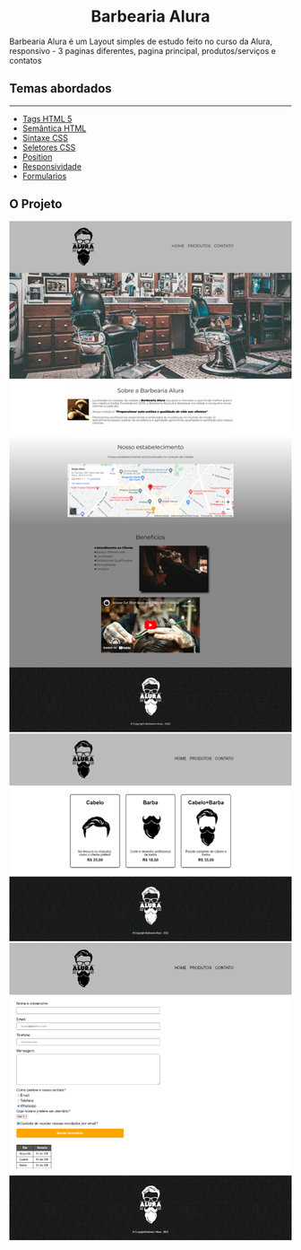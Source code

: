 <h1 align="center"> Barbearia Alura </h1>

<p>Barbearia Alura é um Layout simples de estudo feito no curso da Alura, responsivo - 3 paginas diferentes, pagina principal, produtos/serviços e contatos </p>
<p></p>

<h2>Temas abordados</h2><hr>


- [Tags HTML 5](https://www.w3schools.com/TAGS/ref_eventattributes.asp) 
- [Semântica HTML](https://www.w3schools.com/html/html5_semantic_elements.asp)
- [Sintaxe CSS](https://www.w3schools.com/css/css_syntax.asp)
- [Seletores CSS](https://www.w3schools.com/css/css_selectors.asp)
- [Position](https://www.w3schools.com/cssref/pr_class_position.php)
- [Responsividade](https://www.w3schools.com/css/css_rwd_intro.asp)
- [Formularios](https://www.w3schools.com/html/html_forms.asp)

<h2>O Projeto</h2>

<img src="img/pagfinal-home.png">
<img src="img/pagfinal-produtos.png">
<img src="img/pagfinal-contatos.png">